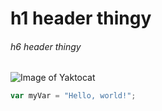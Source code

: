 # h1 header thingy
###### h6 header thingy

![Image of Yaktocat](https://octodex.github.com/images/yaktocat.png)

```js
var myVar = "Hello, world!";
```
